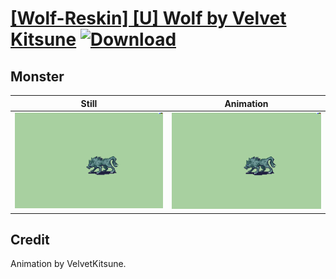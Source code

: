 # [\[Wolf-Reskin\] \[U\] Wolf by Velvet Kitsune](./) [![Download](https://img.shields.io/badge/Download--red?style=social&logo=github)](https://minhaskamal.github.io/DownGit/#/home?url=https://github.com/Klokinator/FE-Repo/tree/main/Battle%20Animations%2FMonsters%20-%20Basic%20Types%2F%5BWolf-Reskin%5D%20%5BU%5D%20Wolf%20by%20Velvet%20Kitsune%2F8.%20Monster)

## Monster

| Still | Animation |
| :---: | :-------: |
| ![Monster still](./Monster_000.png) | ![Monster](./Monster.gif) |

## Credit

Animation by VelvetKitsune.
